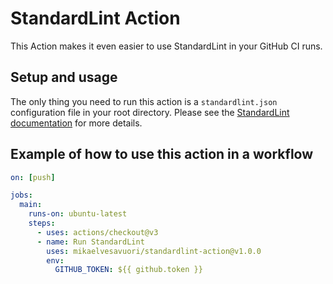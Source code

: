# StandardLint Action

This Action makes it even easier to use StandardLint in your GitHub CI runs.

## Setup and usage

The only thing you need to run this action is a `standardlint.json` configuration file in your root directory. Please see the [StandardLint documentation](https://github.com/mikaelvesavuori/standardlint#configuration) for more details.

## Example of how to use this action in a workflow

```yml
on: [push]

jobs:
  main:
    runs-on: ubuntu-latest
    steps:
      - uses: actions/checkout@v3
      - name: Run StandardLint
        uses: mikaelvesavuori/standardlint-action@v1.0.0
        env:
          GITHUB_TOKEN: ${{ github.token }}
```
